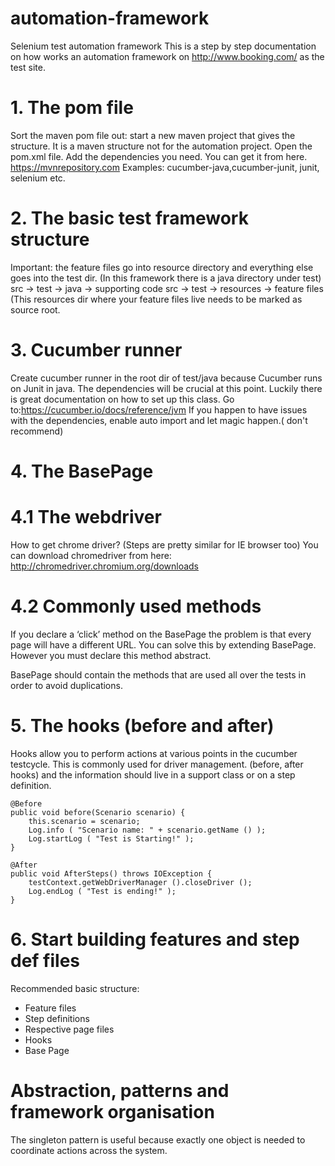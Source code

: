 # automation-framework
Selenium test automation framework
This is a step by step documentation on how works an automation framework on http://www.booking.com/ as the test site. 



# 1. The pom file
Sort the maven pom file out: start a new maven project that gives the structure.
It is a maven structure not for the automation project. Open the pom.xml file.
Add the dependencies you need. You can get it from here.  https://mvnrepository.com
Examples: cucumber-java,cucumber-junit, junit, selenium etc.


# 2. The basic test framework structure
Important: the feature files go into resource directory and everything else goes into the test dir.
(In this framework there is a java directory under test)
src -> test -> java ->  supporting code
src -> test -> resources -> feature files
(This resources dir where your feature files live needs to be marked as source root.

# 3. Cucumber runner
 Create cucumber runner in the root dir of test/java because Cucumber runs on Junit in java.
The dependencies will be crucial at this point. Luckily there is great documentation on how to set up this class.
Go to:https://cucumber.io/docs/reference/jvm
If you happen to have issues with the dependencies, enable auto import and let magic happen.( don't recommend)


# 4. The BasePage
# 4.1 The webdriver
How to get chrome driver? (Steps are pretty similar for IE browser too)
You can download chromedriver from here: http://chromedriver.chromium.org/downloads

# 4.2 Commonly used methods
If you declare a ‘click’ method on the BasePage the problem is that every page will have a different URL.
You can solve this by extending BasePage. However you must declare this method abstract.

BasePage should contain the methods that are used all over the tests in order to avoid duplications.

# 5. The hooks (before and after)
Hooks allow you to perform actions at various points in the cucumber testcycle.
This is commonly used for driver management. (before, after hooks)
and the information should live in a support class or on a step definition.

    @Before
    public void before(Scenario scenario) {
        this.scenario = scenario;
        Log.info ( "Scenario name: " + scenario.getName () );
        Log.startLog ( "Test is Starting!" );
    }

    @After
    public void AfterSteps() throws IOException {
        testContext.getWebDriverManager ().closeDriver ();
        Log.endLog ( "Test is ending!" );
    }


# 6. Start building features and step def files
Recommended basic structure:
- Feature files
- Step definitions
- Respective page files
- Hooks
- Base Page

#  Abstraction, patterns and framework organisation


The singleton pattern is useful because exactly one object is needed to coordinate actions across the system.

  
